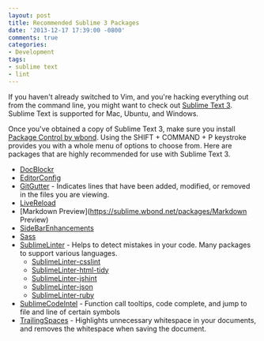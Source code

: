 ```yaml
---
layout: post
title: Recommended Sublime 3 Packages
date: '2013-12-17 17:39:00 -0800'
comments: true
categories:
- Development
tags:
- sublime text
- lint
---
```

If you haven't already switched to Vim, and you're hacking everything out from
the command line, you might want to check out [Sublime Text 3]. Sublime Text is
supported for Mac, Ubuntu, and Windows.

Once you've obtained a copy of Sublime Text 3, make sure you install
[Package Control by wbond]. Using the SHIFT + COMMAND + P keystroke provides
you with a whole menu of options to choose from. Here are packages that are
highly recommended for use with Sublime Text 3.

[Package Control by wbond]: https://sublime.wbond.net/installation
[Sublime Text 3]: http://www.sublimetext.com/3
<!--more-->

* [DocBlockr](https://sublime.wbond.net/packages/DocBlockr)
* [EditorConfig](https://sublime.wbond.net/packages/EditorConfig)
* [GitGutter](https://sublime.wbond.net/packages/GitGutter) - Indicates lines
  that have been added, modified, or removed in the files you are viewing.
* [LiveReload](https://sublime.wbond.net/packages/LiveReload)
* [Markdown Preview](https://sublime.wbond.net/packages/Markdown Preview)
* [SideBarEnhancements](https://sublime.wbond.net/packages/SideBarEnhancements)
* [Sass](https://sublime.wbond.net/packages/sass)
* [SublimeLinter](https://sublime.wbond.net/packages/SublimeLinter) - Helps to
  detect mistakes in your code. Many packages to support various languages.
  * [SublimeLinter-csslint](https://sublime.wbond.net/packages/SublimeLinter-csslint)
  * [SublimeLinter-html-tidy](https://sublime.wbond.net/packages/SublimeLinter-html-tidy)
  * [SublimeLinter-jshint](https://sublime.wbond.net/packages/SublimeLinter-jshint)
  * [SublimeLinter-json](https://sublime.wbond.net/packages/SublimeLinter-json)
  * [SublimeLinter-ruby](https://sublime.wbond.net/packages/SublimeLinter-ruby)
* [SublimeCodeIntel](https://sublime.wbond.net/packages/SublimeCodeIntel) -
  Function call tooltips, code complete, and jump to file and line of certain
  symbols
* [TrailingSpaces](https://sublime.wbond.net/packages/TrailingSpaces) -
  Highlights unnecessary whitespace in your documents, and removes the
  whitespace when saving the document.
